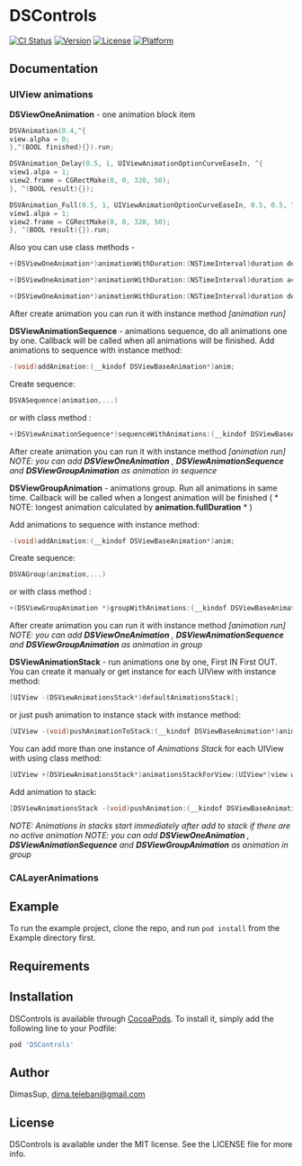 # DSControls

[![CI Status](https://img.shields.io/travis/DimasSup/DSControls.svg?style=flat)](https://travis-ci.org/DimasSup/DSControls)
[![Version](https://img.shields.io/cocoapods/v/DSControls.svg?style=flat)](https://cocoapods.org/pods/DSControls)
[![License](https://img.shields.io/cocoapods/l/DSControls.svg?style=flat)](https://cocoapods.org/pods/DSControls)
[![Platform](https://img.shields.io/cocoapods/p/DSControls.svg?style=flat)](https://cocoapods.org/pods/DSControls)

## Documentation

### UIView animations
**DSViewOneAnimation** - one animation block item
```objective-c DSVAnimation_Delay(duration,action,finish_block)
DSVAnimation(0.4,^{
view.alpha = 0;
},^(BOOL finished){}).run;
```
```objective-c DSVAnimation_Delay(duration,delay,options,action,finish_block)
DSVAnimation_Delay(0.5, 1, UIViewAnimationOptionCurveEaseIn, ^{
view1.alpa = 1;
view2.frame = CGRectMake(0, 0, 320, 50);
}, ^(BOOL result){});
```
```objective-c DSVAnimation_Full(duration, delay, options, damping, velocity, action, finish_block)
DSVAnimation_Full(0.5, 1, UIViewAnimationOptionCurveEaseIn, 0.5, 0.5, ^{
view1.alpa = 1;
view2.frame = CGRectMake(0, 0, 320, 50);
}, ^(BOOL result){}).run;
```
Also you can use class methods -
```objective-c
+(DSViewOneAnimation*)animationWithDuration:(NSTimeInterval)duration delay:(NSTimeInterval)delay animationOptions:(UIViewAnimationOptions)options actionBlock:(DSStartAnimationBlock)action finishBlock:(DSCompleteAnimationBlock)finishBlock;

+(DSViewOneAnimation*)animationWithDuration:(NSTimeInterval)duration actionBlock:(DSStartAnimationBlock)action finishBlock:(DSCompleteAnimationBlock)finishBlock;

+(DSViewOneAnimation*)animationWithDuration:(NSTimeInterval)duration delay:(float)delay animationOptions:(UIViewAnimationOptions)options springDamping:(float)damping springVelocity:(float)springVelocity actionBlock:(DSStartAnimationBlock)action finishBlock:(DSCompleteAnimationBlock)finishBlock;
```
After create animation you can run it with instance method _[animation run]_




**DSViewAnimationSequence**  - animations sequence, do all animations one by one. Callback will be called when all animations will be finished.
Add animations to sequence with instance method:
```objective-c
-(void)addAnimation:(__kindof DSViewBaseAnimation*)anim;
```
Create sequence:
```objective-c
DSVASequence(animation,...)
```
or with class method :
```objective-c
+(DSViewAnimationSequence*)sequenceWithAnimations:(__kindof DSViewBaseAnimation*)animations,... NS_REQUIRES_NIL_TERMINATION;
```
After create animation you can run it with instance method _[animation run]_
*NOTE: you can add __DSViewOneAnimation__ , __DSViewAnimationSequence__ and __DSViewGroupAnimation__ as animation in sequence*


**DSViewGroupAnimation** - animations group. Run all animations in same time. Callback will be called when a longest animation will be finished ( * NOTE: longest animation calculated by __animation.fullDuration__ * )

Add animations to sequence with instance method:
```objective-c
-(void)addAnimation:(__kindof DSViewBaseAnimation*)anim;
```
Create sequence:
```objective-c
DSVAGroup(animation,...)
```
or with class method :
```objective-c
+(DSViewGroupAnimation *)groupWithAnimations:(__kindof DSViewBaseAnimation *)animations, ... NS_REQUIRES_NIL_TERMINATION;
```
After create animation you can run it with instance method _[animation run]_
*NOTE: you can add __DSViewOneAnimation__ , __DSViewAnimationSequence__ and __DSViewGroupAnimation__ as animation in group*

**DSViewAnimationStack** - run animations one by one, First IN First OUT.
You can create it manualy or get instance for each UIView with instance method:
```objective-c
[UIView -(DSViewAnimationsStack*)defaultAnimationsStack];
```
or just push animation to instance stack with instance method:
```objective-c
[UIView -(void)pushAnimationToStack:(__kindof DSViewBaseAnimation*)animation];
```
You can add more than one instance of _Animations Stack_ for each UIView with using class method:
```objective-c
[UIView +(DSViewAnimationsStack*)animationsStackForView:(UIView*)view withName:(NSString*)name];
```

Add animation to stack:
```objective-c
[DSViewAnimationsStack -(void)pushAnimation:(__kindof DSViewBaseAnimation*)animation];
```
*NOTE: Animations in stacks start immediately after add to stack if there are no active animation*
*NOTE: you can add __DSViewOneAnimation__ , __DSViewAnimationSequence__ and __DSViewGroupAnimation__ as animation in group*

### CALayerAnimations

## Example

To run the example project, clone the repo, and run `pod install` from the Example directory first.


## Requirements

## Installation

DSControls is available through [CocoaPods](https://cocoapods.org). To install
it, simply add the following line to your Podfile:

```ruby
pod 'DSControls'
```

## Author

DimasSup, dima.teleban@gmail.com

## License

DSControls is available under the MIT license. See the LICENSE file for more info.
